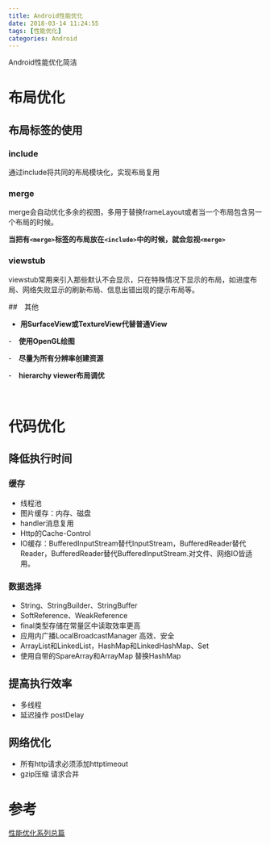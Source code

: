 ```yaml
---
title: Android性能优化 
date: 2018-03-14 11:24:55
tags: [性能优化]  
categories: Android
---
```

Android性能优化简洁
<!-- more -->  

# 布局优化
## 布局标签的使用
### include

通过include将共同的布局模块化，实现布局复用

### merge

merge会自动优化多余的视图，多用于替换frameLayout或者当一个布局包含另一个布局的时候。

**当把有`<merge>`标签的布局放在`<include>`中的时候，就会忽视`<merge>`**

### viewstub

viewstub常用来引入那些默认不会显示，只在特殊情况下显示的布局，如进度布局、网络失败显示的刷新布局、信息出错出现的提示布局等。

##　其他

- **用SurfaceView或TextureView代替普通View**

-　**使用OpenGL绘图**

-　**尽量为所有分辨率创建资源**

-　**hierarchy viewer布局调优**

  ​

# 代码优化

## 降低执行时间

### 缓存

- 线程池
- 图片缓存：内存、磁盘
- handler消息复用
- Http的Cache-Control
- IO缓存：BufferedInputStream替代InputStream，BufferedReader替代Reader，BufferedReader替代BufferedInputStream.对文件、网络IO皆适用。

### 数据选择

- String、StringBuilder、StringBuffer
- SoftReference、WeakReference
- final类型存储在常量区中读取效率更高
- 应用内广播LocalBroadcastManager 高效、安全
- ArrayList和LinkedList，HashMap和LinkedHashMap、Set
- 使用自带的SpareArray和ArrayMap 替换HashMap

## 提高执行效率

- 多线程
- 延迟操作 postDelay

## 网络优化

- 所有http请求必须添加httptimeout
- gzip压缩  请求合并



# 参考

[性能优化系列总篇](http://www.trinea.cn/android/performance/)
